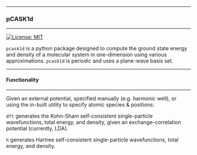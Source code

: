 *******
### pCASK1d
*******

[![License: MIT](https://img.shields.io/badge/License-MIT-green.svg)](https://opensource.org/licenses/MIT)



`pcask1d` is a python package designed to compute the ground
state energy and density of a molecular system in one-dimension using
various approximations. `pcask1d` is periodic
 and uses a plane-wave basis set. 

*****************
#### Functionality
*****************

Given an external potential, specified manually (e.g. harmonic well), or using the in-built utility
to specify atomic species & positions:

`dft` generates the Kohn-Sham self-consistent single-particle
wavefunctions, total energy, and density, given an exchange-correlation potential (currently, LDA).

`h` generates Hartree self-consistent single-particle 
wavefunctions, total energy, and density.
